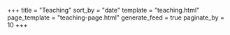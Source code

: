 +++
title = "Teaching"
sort_by = "date"
template = "teaching.html"
page_template = "teaching-page.html"
generate_feed = true
paginate_by = 10
+++
